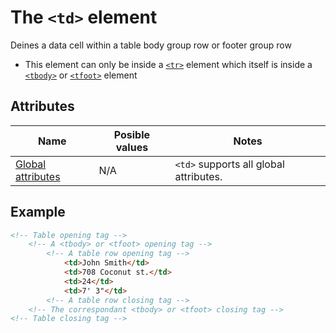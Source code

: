 # The `<td>` element
Deines a data cell within a table body group row or footer group row

- This element can only be inside a [`<tr>`](tr.md) element which itself is inside a [`<tbody>`](tbody.md) or [`<tfoot>`](tfoot.md) element

## Attributes
| Name | Posible values | Notes |
|-|-|-|
| [Global attributes](../first-steps/global-attributes.md) | N/A | `<td>` supports all global attributes. |

## Example
```html
<!-- Table opening tag -->
    <!-- A <tbody> or <tfoot> opening tag -->
        <!-- A table row opening tag -->
            <td>John Smith</td>
            <td>708 Coconut st.</td>
            <td>24</td>
            <td>7' 3"</td>
        <!-- A table row closing tag -->
    <!-- The correspondant <tbody> or <tfoot> closing tag -->
<!-- Table closing tag -->
```